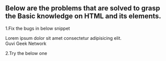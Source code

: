 Below are the problems that are solved to grasp the Basic knowledge on HTML and its elements.
---------------------------------------------------------------------------------------------
1.Fix the bugs in below snippet
    <html lang="en">
    <head>
        <title>Document
            <body>
                guvi
        </title>
    </head>
    <div>
        Lorem ipsum dolor sit amet consectetur adipisicing elit.
        <div>
            <div>
                Guvi Geek Network
            </div>
        </body>
    </html>
    
2.Try the below one
<html lang="en">
    <head>
        <title>Document
            <body>
                guvi
    </head>
    <div>
        Lorem ipsum dolor sit amet consectetur adipisicing elit.
        <div>
            <div>
                Guvi Geek Network
            </div>
        </body>
    </html>
          
3. Design a contact us form with all fields as required.
   
4. Use certain HTML elements to display the following in a HTML page.
   
____Nested If______


5. Create an element that helps you to open the https://google.com in separate new tab.
   
6. In the form, add two radio buttons with grouping them for employee type(Salaried and own business)
  In your, HTML page add the below line and Highlight it without using any CSS.
                  "GOOGLE FORM"
   It should contain all types of input elements.
